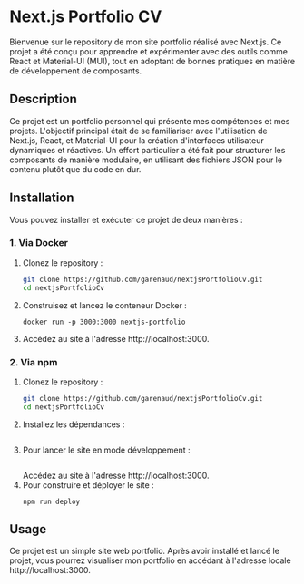 # Next.js Portfolio CV

Bienvenue sur le repository de mon site portfolio réalisé avec Next.js. Ce projet a été conçu pour apprendre et expérimenter avec des outils comme React et Material-UI (MUI), tout en adoptant de bonnes pratiques en matière de développement de composants.

## Description

Ce projet est un portfolio personnel qui présente mes compétences et mes projets. L'objectif principal était de se familiariser avec l'utilisation de Next.js, React, et Material-UI pour la création d'interfaces utilisateur dynamiques et réactives. Un effort particulier a été fait pour structurer les composants de manière modulaire, en utilisant des fichiers JSON pour le contenu plutôt que du code en dur.

## Installation

Vous pouvez installer et exécuter ce projet de deux manières :

### 1. Via Docker

1. Clonez le repository :
   ```bash
   git clone https://github.com/garenaud/nextjsPortfolioCv.git
   cd nextjsPortfolioCv
   ```
2. Construisez et lancez le conteneur Docker :
   ```docker build -t nextjs-portfolio .
   docker run -p 3000:3000 nextjs-portfolio
   ```
3. Accédez au site à l'adresse http://localhost:3000.

### 2. Via npm

1. Clonez le repository :
   ```bash
   git clone https://github.com/garenaud/nextjsPortfolioCv.git
   cd nextjsPortfolioCv
   ```
2. Installez les dépendances :
   ```npm install
   ```
3. Pour lancer le site en mode développement :
   ```npm run dev
   ```
   Accédez au site à l'adresse http://localhost:3000.
4. Pour construire et déployer le site :
   ```npm run build
   npm run deploy
   ```

## Usage

Ce projet est un simple site web portfolio. Après avoir installé et lancé le projet, vous pourrez visualiser mon portfolio en accédant à l'adresse locale http://localhost:3000.
